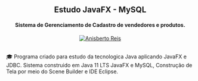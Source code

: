 </h1>
    <h2 align="center">
      Estudo JavaFX - MySQL
    </h2>
<h4 align="center">
Sistema de Gerenciamento de Cadastro de vendedores e produtos.
</h4>

<p align="center">
  <a href="https://github.com/anisberto">
    <img alt="Anisberto Reis" src="https://img.shields.io/badge/Anisberto Reis-Dev-blue">
  </a>
</p>
<br>
🎓 Programa criado para estudo da tecnologica Java aplicando JavaFX e JDBC.
Sistema construido em Java 11 LTS JavaFX e MySQL, Construção de Tela por meio do Scene Builder e IDE Eclipse. 
